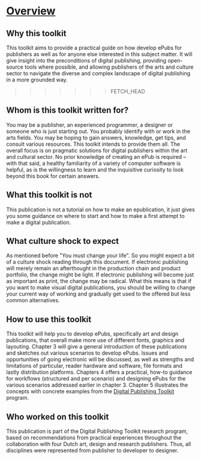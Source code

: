 # [Overview](overview.html) <!--//800 words //Margreet-->


<!--
Within this publication a division has been made in three levels of publications: production pipline 
*joost*?
* One-to-One; where a book is considered as a separate product where text-authors, illustrators, artists, photographers, and designers generally work together to produce the book as a one-off team. 
* One-to-Many; this book is not a single object, but has various chameleonic appearances. 
<<<<<<< HEAD
* One-to-Database; here the various more-or-less independent components are separately defined as modules that can be multiple used and re-used by everybody that has access to the database. It goes without saying that such modules must be well defined and cushioned in a equally well defined system of metadata.

## Why this toolkit
This toolkit aims to provide a practical guide on how develop ePubs for publishers as well as anyone else interested in this. It will give insight into the preconditions of digital publishing, providing open-source tools where possible, and allowing publishers of the arts and culture sector to navigate this diverse and complex landscape of digital publishing in a more grounded way.
=======
* One-to-Database; here the various more-or-less independent components are separately defined as modules that can be multiple used and re-used by everybody that has access to the database. It goes without saying that such modules must be well defined and cushioned in a equally well defined system of metadata. -->


## Why this toolkit
This toolkit aims to provide a practical guide on how develop ePubs for publishers as well as for anyone else interested in this subject matter. It will give insight into the preconditions of digital publishing, providing open-source tools where possible, and allowing publishers of the arts and culture sector to navigate the diverse and complex landscape of digital publishing in a more grounded way.
>>>>>>> FETCH_HEAD

## Whom is this toolkit written for?
You may be a publisher, an experienced programmer, a designer or someone who is just starting out. You probably identify with or work in the arts fields. You may be hoping to gain answers, knowledge, get tips, and consult various resources. This toolkit intends to provide them all. The overall focus is on pragmatic solutions for digital publishers within the art and cultural sector. No prior knowledge of creating an ePub is required – with that said, a healthy familiarity of a variety of computer software is helpful, as is the willingness to learn and the inquisitive curiosity to look beyond this book for certain answers. 

## What this toolkit is not
This publication is not a tutorial on how to make an epublication, it just gives you some guidance on where to start and how to make a first attempt to make a digital publication. 

## What culture shock to expect <!--Input required Florian-->
As mentioned before "You must change your life". So you might expect a bit of a culture shock reading through this document. If electronic publishing will merely remain an afterthought in the production chain and product portfolio, the change might be light. If electronic publishing will become just as important as print, the change may be radical. What this means is that if you want to make visual digital publications, you should be willing to change your current way of working and gradually get used to the offered but less common alternatives. 

## How to use this toolkit
This toolkit will help you to develop ePubs, specifically art and design publications, that overall make more use <!-- needs clarifying/ more specific --> of different fonts, graphics and layouting. Chapter 3 will give a general introduction of these publications and sketches out various scenarios to develop ePubs. Issues and opportunities of going electronic will be discussed, as well as strengths and limitations of particular, reader hardware and software, file formats and lastly distribution platforms. 
Chapters 4 offers a practical, how-to guidance for workflows (structured and per scenario) and designing ePubs for the various scenarios addressed earlier in chapter 3. Chapter 5 illustrates the concepts with concrete examples from the <a href="http://digitalpublishingtoolkit.org/">Digital Publishing Toolkit</a> program. 

## Who worked on this toolkit
This publication is part of the Digital Publishing Toolkit research program, based on recommendations from practical experiences throughout the collaboration with  four Dutch art, design and research publishers. Thus, all disciplines were represented from publisher to developer to designer. 








